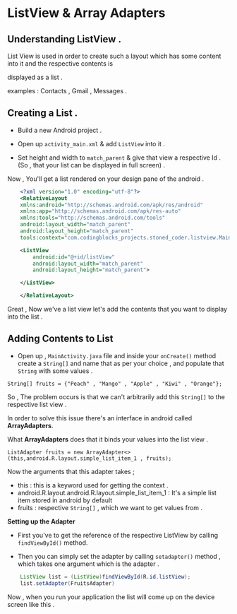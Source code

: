 # ListView & Array Adapters

## Understanding ListView .

List View is used in order to create such a layout which has some content into it and the respective contents is

displayed as a list .

examples : Contacts , Gmail , Messages .

## Creating a List .

- Build a new Android project .

- Open up `activity_main.xml` & add `ListView` into it .

- Set height and width to `match_parent` & give that view a respective Id . (So , that your list can be displayed in full screen) .

Now , You'll get a list rendered on your design pane of the android .

```xml
    <?xml version="1.0" encoding="utf-8"?>
    <RelativeLayout
    xmlns:android="http://schemas.android.com/apk/res/android"
    xmlns:app="http://schemas.android.com/apk/res-auto"
    xmlns:tools="http://schemas.android.com/tools"
    android:layout_width="match_parent"
    android:layout_height="match_parent"
    tools:context="com.codingblocks_projects.stoned_coder.listview.MainActivity">

    <ListView
        android:id="@+id/listView"
        android:layout_width="match_parent"
        android:layout_height="match_parent">

    </ListView>

    </RelativeLayout>
```

Great , Now we've a list view let's add the contents that you want to display into the list .

## Adding Contents to List

- Open up , `MainActivity.java` file and inside your `onCreate()` method create a `String[]` and name that as per your choice , and populate that `String` with some values .

`String[] fruits = {"Peach" , "Mango" , "Apple" , "Kiwi" , "Orange"};`

So , The problem occurs is that we can't arbitrarily add this `String[]` to the respective list view .

In order to solve this issue there's an interface in android called **ArrayAdapters**.

What **ArrayAdapters** does that it binds your values into the list view .

`ListAdapter fruits = new ArrayAdapter<>(this,android.R.layout.simple_list_item_1 , fruits);`

Now the arguments that this adapter takes ;

- this : this is a keyword used for getting the context .
- android.R.layout.android.R.layout.simple_list_item_1 : It's a simple list item stored in android by default
- fruits : respective `String[]` , which we want to get values from .

**Setting up the Adapter**

- First you've to get the reference of the respective ListView by calling `findViewById()` method.

- Then you can simply set the adapter by calling `setadapter()` method , which takes one argument which is the adapter .

```java
    ListView list = (ListView)findViewById(R.id.listView);
    list.setAdapter(FruitsAdapter)
```

Now , when you run your application the list will come up on the device screen like this .
